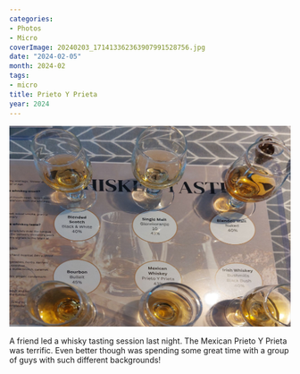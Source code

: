 ```yaml
---
categories:
- Photos
- Micro
coverImage: 20240203_171413362363907991528756.jpg
date: "2024-02-05"
month: 2024-02
tags:
- micro
title: Prieto Y Prieta
year: 2024
---
```


![](images/20240203_171413362363907991528756.jpg)

A friend led a whisky tasting session last night. The Mexican Prieto Y Prieta was terrific. Even better though was spending some great time with a group of guys with such different backgrounds!
